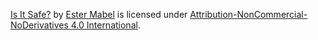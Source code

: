[Is It Safe?](https://github.com/Is-It-Safe/isItSafe) by [Ester Mabel](https://github.com/estermabel) is licensed under [Attribution-NonCommercial-NoDerivatives 4.0 International](http://creativecommons.org/licenses/by-nc-nd/4.0/?ref=chooser-v1).
